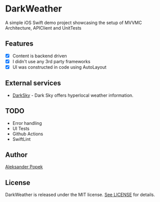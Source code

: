 # DarkWeather
A simple iOS Swift demo project showcasing the setup of MVVMC Architecture, APIClient and UnitTests

## Features
- [x] Content is backend driven
- [x] I didn't use any 3rd party frameworks
- [x] UI was constructed in code using AutoLayout

## External services
- [DarkSky](https://darksky.net) - Dark Sky offers hyperlocal weather information.

## TODO
- Error handling
- UI Tests
- Github Actions
- SwiftLint

## Author

[Aleksander Popek](https://github.com/alekpopek) 

## License

DarkWeather is released under the MIT license. [See LICENSE](https://github.com/alekpopek/DarkWeather/blob/master/LICENSE) for details.